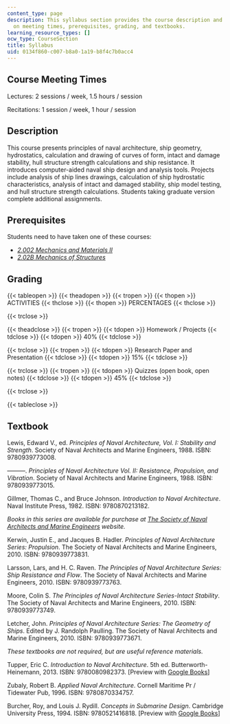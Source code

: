 ```yaml
---
content_type: page
description: This syllabus section provides the course description and information
  on meeting times, prerequisites, grading, and textbooks.
learning_resource_types: []
ocw_type: CourseSection
title: Syllabus
uid: 0134f860-c007-b8a0-1a19-b8f4c7b0acc4
---
```


Course Meeting Times
--------------------

Lectures: 2 sessions / week, 1.5 hours / session

Recitations: 1 session / week, 1 hour / session

Description
-----------

This course presents principles of naval architecture, ship geometry, hydrostatics, calculation and drawing of curves of form, intact and damage stability, hull structure strength calculations and ship resistance. It introduces computer-aided naval ship design and analysis tools. Projects include analysis of ship lines drawings, calculation of ship hydrostatic characteristics, analysis of intact and damaged stability, ship model testing, and hull structure strength calculations. Students taking graduate version complete additional assignments.

Prerequisites
-------------

Students need to have taken one of these courses:

*   [_2.002 Mechanics and Materials II_](/courses/2-002-mechanics-and-materials-ii-spring-2004)
*   [_2.02B Mechanics of Structures_](http://student.mit.edu/catalog/m2a.html#2.02B)

Grading
-------

{{< tableopen >}}
{{< theadopen >}}
{{< tropen >}}
{{< thopen >}}
ACTIVITIES
{{< thclose >}}
{{< thopen >}}
PERCENTAGES
{{< thclose >}}

{{< trclose >}}

{{< theadclose >}}
{{< tropen >}}
{{< tdopen >}}
Homework / Projects
{{< tdclose >}}
{{< tdopen >}}
40%
{{< tdclose >}}

{{< trclose >}}
{{< tropen >}}
{{< tdopen >}}
Research Paper and Presentation
{{< tdclose >}}
{{< tdopen >}}
15%
{{< tdclose >}}

{{< trclose >}}
{{< tropen >}}
{{< tdopen >}}
Quizzes (open book, open notes)
{{< tdclose >}}
{{< tdopen >}}
45%
{{< tdclose >}}

{{< trclose >}}

{{< tableclose >}}

Textbook
--------

Lewis, Edward V., ed. _Principles of Naval Architecture, Vol. I: Stability and Strength_. Society of Naval Architects and Marine Engineers, 1988. ISBN: 9780939773008.

———. _Principles of Naval Architecture Vol. II: Resistance, Propulsion, and Vibration_. Society of Naval Architects and Marine Engineers, 1988. ISBN: 9780939773015.

Gillmer, Thomas C., and Bruce Johnson. _Introduction to Naval Architecture_. Naval Institute Press, 1982. ISBN: 9780870213182.

_Books in this series are available for purchase at_ [_The Society of Naval Architects and Marine Engineers_](http://www.sname.org/pubs/books) _website._

Kerwin, Justin E., and Jacques B. Hadler. _Principles of Naval Architecture Series: Propulsion_. The Society of Naval Architects and Marine Engineers, 2010. ISBN: 9780939773831.

Larsson, Lars, and H. C. Raven. _The Principles of Naval Architecture Series: Ship Resistance and Flow_. The Society of Naval Architects and Marine Engineers, 2010. ISBN: 9780939773763.

Moore, Colin S. _The Principles of Naval Architecture Series-Intact Stability_. The Society of Naval Architects and Marine Engineers, 2010. ISBN: 9780939773749.

Letcher, John. _Principles of Naval Architecture Series: The Geometry of Ships_. Edited by J. Randolph Paulling. The Society of Naval Architects and Marine Engineers, 2010. ISBN: 9780939773671.

_These textbooks are not required, but are useful reference materials._

Tupper, Eric C. _Introduction to Naval Architecture_. 5th ed. Butterworth-Heinemann, 2013. ISBN: 9780080982373. \[Preview with [Google Books](http://books.google.com/books?id=xfrCzxP_erUC&pg=PAfrontcover)\]

Zubaly, Robert B. _Applied Naval Architecture_. Cornell Maritime Pr / Tidewater Pub, 1996. ISBN: 9780870334757.

Burcher, Roy, and Louis J. Rydill. _Concepts in Submarine Design_. Cambridge University Press, 1994. ISBN: 9780521416818. \[Preview with [Google Books](http://books.google.com/books?id=2aGuG6EoOL8C&pg=PAfrontcover)\]